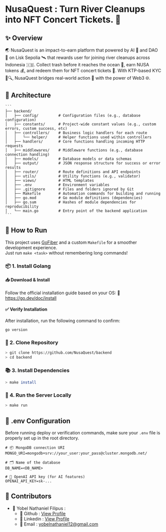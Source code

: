 # NusaQuest : Turn River Cleanups into NFT Concert Tickets. 🚀

## ✨ Overview

🌏 NusaQuest is an impact-to-earn platform that powered by AI 🤖 and DAO 🧠 on Lisk Sepolia 🛰️ that rewards user for joining river cleanups across Indonesia 🇮🇩. Collect trash before it reaches the ocean 🌊, earn NUSA tokens 💰, and redeem them for NFT concert tickets 🎫. With KTP-based KYC 🪪🔍, NusaQuest bridges real-world action 🌱 with the power of Web3 🌐.

## 🧩 Architecture

    ```
    ├── backend/
    │   ├── config/         # Configuration files (e.g., database configuration)
    │   ├── constants/      # Project-wide constant values (e.g., custom errors, custom success, etc)
    │   ├── controllers/    # Business logic handlers for each route
    │   │   └── helper/     # Helper functions used within controllers
    │   ├── handlers/       # Core functions handling incoming HTTP requests
    │   ├── middlewares/    # Middleware functions (e.g., database connection handling)
    │   ├── models/         # Database models or data schemas
    │   ├── output/         # JSON response structure for success or error results
    │   ├── router/         # Route definitions and API endpoints
    │   ├── utils/          # Utility functions (e.g., validator)
    │   ├── views/          # HTML templates
    │   ├── .env            # Environment variables
    │   ├── .gitignore      # Files and folders ignored by Git
    │   ├── Makefile        # Automation commands for building and running
    │   ├── go.mod          # Go module definitions (dependencies)
    │   ├── go.sum          # Hashes of module dependencies for reproducibility
    │   └── main.go         # Entry point of the backend application
    ```

## 🧭 How to Run

This project uses [GoFiber](https://gofiber.io/) and a custom `Makefile` for a smoother development experience.  
Just run `make <task>` without remembering long commands!

### 📦 1. Install Golang

#### 📥 Download & Install

Follow the official installation guide based on your OS:
🔗 https://go.dev/doc/install

#### ✅ Verify Installation

After installation, run the following command to confirm:

```bash
go version
```

### 📁 2. Clone Repository

```bash
> git clone https://github.com/NusaQuest/backend
> cd backend
```

### 📚 3. Install Dependencies

```bash
> make install
```

### 🧪 4. Run the Server Locally

```bash
> make run
```

## 🔐 .env Configuration

Before running deploy or verification commands, make sure your `.env` file is properly set up in the root directory.

```env
# 📦 MongoDB connection URI
MONGO_URI=mongodb+srv://your_user:your_pass@cluster.mongodb.net/

# 🗂️ Name of the database
DB_NAME=<DB_NAME>

# 🤖 OpenAI API key (for AI features)
OPENAI_API_KEY=sk-...
```

## 🤝 Contributors

- 🧑 Yobel Nathaniel Filipus :
  - 🐙 Github : [View Profile](https://github.com/yebology)
  - 💼 Linkedin : [View Profile](https://linkedin.com/in/yobelnathanielfilipus)
  - 📧 Email : [yobelnathaniel12@gmail.com](mailto:yobelnathaniel12@gmail.com)
